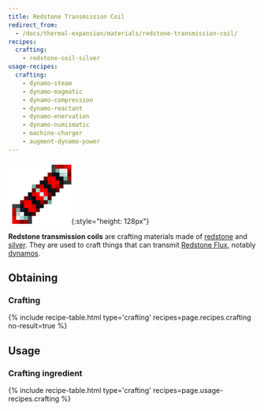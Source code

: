 ```yaml
---
title: Redstone Transmission Coil
redirect_from:
  - /docs/thermal-expansion/materials/redstone-transmission-coil/
recipes:
  crafting:
    - redstone-coil-silver
usage-recipes:
  crafting:
    - dynamo-steam
    - dynamo-magmatic
    - dynamo-compression
    - dynamo-reactant
    - dynamo-enervation
    - dynamo-numismatic
    - machine-charger
    - augment-dynamo-power
---
```


![Redstone transmission coil](/assets/images/thermal-foundation/redstone-coil-silver.png){:style="height: 128px"}


**Redstone transmission coils** are crafting materials made of
[redstone](https://minecraft.gamepedia.com/Redstone) and
[silver](/docs/thermal-foundation/items/materials/ingots/silver-ingot/). They
are used to craft things that can transmit [Redstone
Flux](/docs/redstone-flux/), notably
[dynamos](/docs/thermal-expansion/dynamos/).


Obtaining
---------

### Crafting
{% include recipe-table.html type='crafting' recipes=page.recipes.crafting no-result=true %}


Usage
-----

### Crafting ingredient
{% include recipe-table.html type='crafting' recipes=page.usage-recipes.crafting %}
